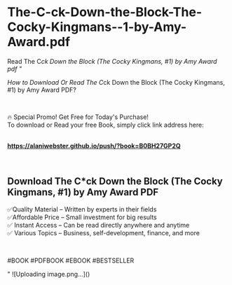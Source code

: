 # The-C-ck-Down-the-Block-The-Cocky-Kingmans--1-by-Amy-Award.pdf
Read The C*ck Down the Block (The Cocky Kingmans, #1) by Amy Award pdf
"<p>How to Download Or Read The C*ck Down the Block (The Cocky Kingmans, #1) by Amy Award PDF?</p>
<p>&nbsp;</p>
<p>&#128293;  Special Promo! Get Free for Today's Purchase!<br />To download or Read your free Book, simply click link address here:&nbsp;<br />&nbsp;</p>
<p><a href=""https://alaniwebster.github.io/push/?book=B0BH27GP2Q""><strong>https://alaniwebster.github.io/push/?book=B0BH27GP2Q</strong></a></p>
<p>&nbsp;</p>
<h2>Download The C*ck Down the Block (The Cocky Kingmans, #1) by Amy Award PDF</h2>
<p>&#x2705;Quality Material &ndash; Written by experts in their fields<br />&#x2705;Affordable Price &ndash; Small investment for big results<br />&#x2705; Instant Access &ndash; Can be read directly anywhere and anytime<br />&#x2705; Various Topics &ndash; Business, self-development, finance, and more</p>
<p>&nbsp;</p>
<p>#BOOK #PDFBOOK #EBOOK #BESTSELLER</p>
"
![Uploading image.png…]()
